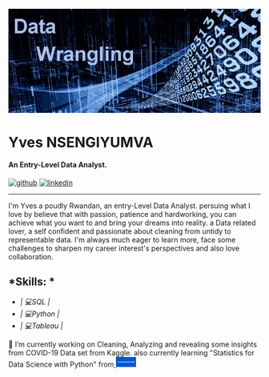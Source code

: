 
![An Entry-Level Data Analyst.](pic_data_wrangling.jpeg)


# Yves NSENGIYUMVA
#### An Entry-Level Data Analyst.
[<img src='https://cdn.jsdelivr.net/npm/simple-icons@3.0.1/icons/github.svg' alt='github' height='40'>](https://github.com/JoeYves) 
[<img src='https://cdn.jsdelivr.net/npm/simple-icons@3.0.1/icons/linkedin.svg' alt='linkedin' height='40'>](https://www.linkedin.com/in/yves-nsengiyumva-a108a117b/)  

<hr>
I'm Yves a poudly Rwandan, an entry-Level Data Analyst. persuing what I love by believe that with passion, patience and hardworking, you can achieve what you want to and bring your dreams into reality.
a Data related lover, a self confident and passionate about cleaning from untidy to representable data. I'm always much eager to learn more, face some challenges to sharpen my career interest's perspectives and also love collaboration.


## *Skills: *    

* *| 💻SQL |*
* *| 💻Python |*
* *| 💻Tableau |*

🔭 I’m currently working on Cleaning, Analyzing and revealing some insights from COVID-19 Data set from Kaggle. also currently learning "Statistics for Data Science with Python" from<a href="https://www.coursera.org/learn/statistics-for-data-science-python?" target="_blank">
  <img src="https://github.com/JoeYves/JoeYves/blob/main/Coursera3.png" alt="Coursera" width="40" height="20">
</a>













